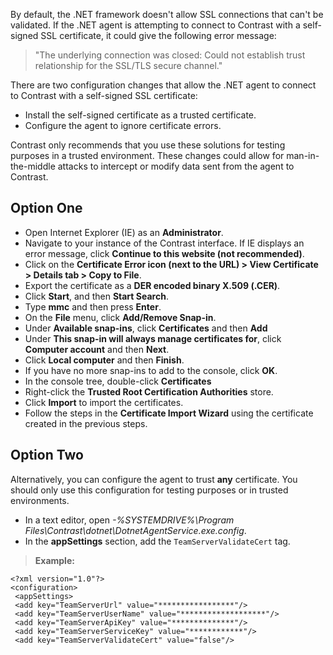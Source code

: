 <!--
title: "Use the .NET Agent with Contrast and a Self-Signed SSL Certificate"
description: "Use the .NET agent with a Contrast and self-signed SSL certificate"
tags: "configuration SSL certifications agent installation .NET"
-->

By default, the .NET framework doesn't allow SSL connections that can't be validated. If the .NET agent is attempting to connect to Contrast with a self-signed SSL certificate, it could give the following error message:

>"The underlying connection was closed: Could not establish trust relationship for the SSL/TLS secure channel."

There are two configuration changes that allow the .NET agent to connect to Contrast with a self-signed SSL certificate: 

* Install the self-signed certificate as a trusted certificate. 
* Configure the agent to ignore certificate errors. 

Contrast only recommends that you use these solutions for testing purposes in a trusted environment. These changes could allow for man-in-the-middle attacks to intercept or modify data sent from the agent to Contrast. 

## Option One

* Open Internet Explorer (IE) as an **Administrator**.
* Navigate to your instance of the Contrast interface. If IE displays an error message, click **Continue to this website (not recommended)**.
* Click on the **Certificate Error icon (next to the URL) > View Certificate > Details tab > Copy to File**.
* Export the certificate as a **DER encoded binary X.509 (.CER)**.
* Click **Start**, and then **Start Search**. 
* Type **mmc** and then press **Enter**.
* On the **File** menu, click **Add/Remove Snap-in**. 
* Under **Available snap-ins**, click **Certificates** and then **Add**
* Under **This snap-in will always manage certificates for**, click **Computer account** and then **Next**. 
* Click **Local computer** and then **Finish**. 
* If you have no more snap-ins to add to the console, click **OK**. 
* In the console tree, double-click **Certificates**
* Right-click the **Trusted Root Certification Authorities** store.
* Click **Import** to import the certificates. 
* Follow the steps in the **Certificate Import Wizard** using the certificate created in the previous steps. 


## Option Two 

Alternatively, you can configure the agent to trust **any** certificate. You should only use this configuration for testing purposes or in trusted environments.

* In a text editor, open *-%SYSTEMDRIVE%\Program Files\Contrast\dotnet\DotnetAgentService.exe.config*. 
* In the **appSettings** section, add the `TeamServerValidateCert` tag. 

> **Example:** 
 ```
 <?xml version="1.0"?>
 <configuration>
  <appSettings>
  <add key="TeamServerUrl" value="*****************"/>
  <add key="TeamServerUserName" value="*******************"/>
  <add key="TeamServerApiKey" value="**************"/>
  <add key="TeamServerServiceKey" value="************"/>
  <add key="TeamServerValidateCert" value="false"/>
 ```
